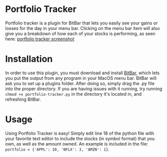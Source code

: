 # Portfolio Tracker
Portfolio tracker is a plugin for BitBar that lets you easily see your gains or losses for the day in your menu bar. Clicking on the menu bar item will also give you a breakdown of how each of your stocks is performing, as seen here: [portfolio tracker screenshot](https://imgur.com/a/WV50W)

# Installation

In order to use this plugin, you must download and install [BitBar](https://getbitbar.com/), which lets you put the output from any program in your MacOS menu bar. BitBar will ask you to set up a plugins folder. After doing so, simply drag the .py file into the proper directory. If you are having issues with it running, try running `chmod +x portfolio-tracker.py` in the directory it's located in, and refreshing BitBar. 

# Usage

Using Portfolio Tracker is easy! Simply edit line 18 of the python file with your favorite text editor to include the stocks (in symbol format) that you own, as well as the amount owned. An example is included in the file: `portfolio = {'APPL': 10, 'NFLX': 3, 'AMZN': 1}`.
